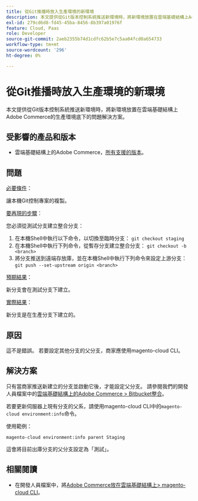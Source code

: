 ```yaml
---
title: 從Git推播時放入生產環境的新環境
description: 本文提供從Git版本控制系統推送新環境時，將新環境放置在雲端基礎結構上Adobe Commerce的生產環境底下的問題解決方案。
exl-id: 279cd6d8-fd45-45ba-8456-8b397a01976f
feature: Cloud, Paas
role: Developer
source-git-commit: 2aeb2355b74d1cdfc62b5e7c5aa04fcd0a654733
workflow-type: tm+mt
source-wordcount: '296'
ht-degree: 0%

---
```


# 從Git推播時放入生產環境的新環境

本文提供從Git版本控制系統推送新環境時，將新環境放置在雲端基礎結構上Adobe Commerce的生產環境底下的問題解決方案。

## 受影響的產品和版本

* 雲端基礎結構上的Adobe Commerce，[所有支援的版本](https://magento.com/sites/default/files/magento-software-lifecycle-policy.pdf)。

## 問題

<u>必要條件</u>：

讓本機Git控制專案的複製。

<u>要再現的步驟</u>：

您必須從測試分支建立整合分支：

1. 在本機Shell中執行以下命令，以切換至臨時分支： `git checkout staging`
1. 在本機Shell中執行下列命令，從暫存分支建立整合分支： `git checkout -b <branch>`
1. 將分支推送到遠端存放庫，並在本機Shell中執行下列命令來設定上游分支： `git push --set-upstream origin <branch>`

<u>預期結果</u>：

新分支會在測試分支下建立。

<u>實際結果</u>：

新分支是在生產分支下建立的。

## 原因

這不是錯誤。 若要設定其他分支的父分支，商家應使用magento-cloud CLI。

## 解決方案

只有當商家推送新建立的分支並啟動它後，才能設定父分支。 請參閱我們的開發人員檔案中的[雲端基礎結構上的Adobe Commerce > Bitbucket整合](https://experienceleague.adobe.com/zh-hant/docs/commerce-cloud-service/user-guide/dev-tools/integrations/bitbucket#create-a-cloud-branch)。

若要更新伺服器上現有分支的父系，請使用magento-cloud CLI中的`magento-cloud environment:info`命令。

使用範例：

`magento-cloud environment:info parent Staging`

這會將目前出庫分支的父分支設定為「測試」。

## 相關閱讀

* 在開發人員檔案中，將[Adobe Commerce放在雲端基礎結構上> magento-cloud CLI](https://experienceleague.adobe.com/zh-hant/docs/commerce-cloud-service/user-guide/dev-tools/cloud-cli/cloud-cli-overview)。
